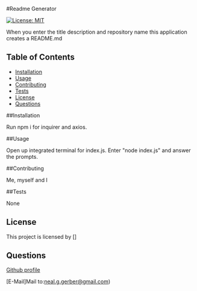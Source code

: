 

#Readme Generator

[![License: MIT](https://img.shields.io/badge/License-MIT-yellow.svg)](https://opensource.org/licenses/MIT)

When you enter the title description and repository name this application creates a README.md



## Table of Contents 

  - [Installation](#Installation)
  - [Usage](#Usage)
  - [Contributing](#Contributing)
  - [Tests](#Tests)
  - [License](#License)
  - [Questions](#Questions)

##Installation

 Run npm i for inquirer and axios.

##Usage

Open up integrated terminal for index.js. Enter "node index.js" and answer the prompts.

##Contributing

Me, myself and I

##Tests

None

## License

This project is licensed by []

## Questions

[Github profile](https://github.com/Nggerber)

[E-Mail]Mail to:neal.g.gerber@gmail.com)
  
  